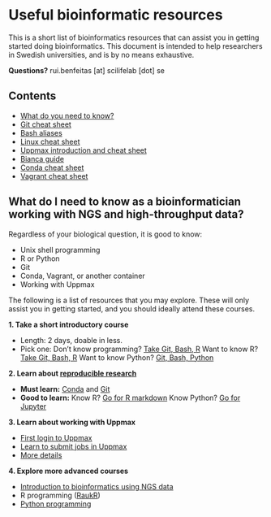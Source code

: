 
# Useful bioinformatic resources

This is a short list of bioinformatics resources that can assist you in getting started doing bioinformatics. This document is intended to help researchers in Swedish universities, and is by no means exhaustive.

**Questions?** rui.benfeitas [at] scilifelab [dot] se

## Contents
- [What do you need to know?](#what-do-i-need-to-know-as-a-bioinformatician-working-with-ngs-and-high-throughput-data)
- [Git cheat sheet](git_cheat.md)
- [Bash aliases](bash_aliases.md)
- [Linux cheat sheet](linux_cheat.md)
- [Uppmax introduction and cheat sheet](uppmax_cheat.md)
- [Bianca guide](bianca_guide.md)
- [Conda cheat sheet](conda_cheat.md)
- [Vagrant cheat sheet](vagrant.md)

## What do I need to know as a bioinformatician working with NGS and high-throughput data?

Regardless of your biological question, it is good to know:
- Unix shell programming
- R or Python
- Git
- Conda, Vagrant, or another container
- Working with Uppmax

The following is a list of resources that you may explore. These will only assist you in getting started, and you should ideally attend these courses.

**1. Take a short introductory course** 
- Length: 2 days, doable in less. 
- Pick one:
      Don’t know programming? [Take Git, Bash, R](https://ab604.github.io/2018-10-09-umea/)
      Want to know R? [Take Git, Bash, R](https://ab604.github.io/2018-10-09-umea/)
      Want to know Python? [Git, Bash, Python](https://mochma.github.io/2019-10-14_KI/)

**2. Learn about [reproducible research](https://nbis-reproducible-research.readthedocs.io/en/latest/)**
- **Must learn:** [Conda](https://nbis-reproducible-research.readthedocs.io/en/latest/conda/) and [Git](https://nbis-reproducible-research.readthedocs.io/en/latest/git/)
- **Good to learn:** 
	Know R? [Go for R markdown](https://nbis-reproducible-research.readthedocs.io/en/latest/rmarkdown/)
	Know Python? [Go for Jupyter](https://nbis-reproducible-research.readthedocs.io/en/latest/jupyter/)

**3. Learn about working with Uppmax**  
- [First login to Uppmax](https://www.uppmax.uu.se/support/user-guides/guide--first-login-to-uppmax/)
- [Learn to submit jobs in Uppmax](https://www.uppmax.uu.se/support/user-guides/slurm-user-guide/)
- [More details](https://www.uppmax.uu.se/digitalAssets/560/c_560271-l_1-k_intro_to_linux_and_uppmax_2019_summer.pdf) 

**4. Explore more advanced courses**  
- [Introduction to bioinformatics using NGS data](https://nbisweden.github.io/NGScourse/1710/schedule)  
- R programming ([RaukR](https://nbisweden.github.io/RaukR-2019/))
- [Python programming](https://nbisweden.github.io/workshop-python/ht19/topics)






